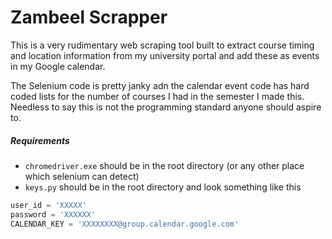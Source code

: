 Zambeel Scrapper
===================

This is a very rudimentary web scraping tool built to extract course timing and location information from my university portal and add these as events in my Google calendar. 

The Selenium code is pretty janky adn the calendar event code has hard coded lists for the number of courses I had in the semester I made this. Needless to say this is not the programming standard anyone should aspire to.

##### Requirements

- `chromedriver.exe` should be in the root directory (or any other place which selenium can detect)
- `keys.py` should be in the root directory and look something like this
``` python
user_id = 'XXXXX'
password = 'XXXXXX'
CALENDAR_KEY = 'XXXXXXXX@group.calendar.google.com'
```

